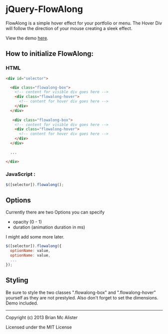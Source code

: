 jQuery-FlowAlong
================

FlowAlong is a simple hover effect for your portfolio or menu. The Hover Div will follow the direction of your mouse creating a sleek effect.

View the demo [here](http://htmlpreview.github.com/?https://github.com/bmcalister/jQuery-FlowAlong/blob/master/demo/index.html).

## How to initialize FlowAlong:

### HTML

`````HTML
<div id="selector">

  <div class="flowalong-box">
    <!-- content for visible div goes here -->
    <div class="flowalong-hover">
      <!-- content for hover div goes here -->
    </div>
  </div>
  
   <div class="flowalong-box">
    <!-- content for visible div goes here -->
    <div class="flowalong-hover">
      <!-- content for hover div goes here -->
    </div>
  </div>
  
  ...

</div>
`````


### JavaScript :
`````javaScript
$([selector]).flowalong();
`````

## Options
Currently there are two Options you can specify
* opacity (0 - 1)
* duration (animation duration in ms)

I might add some more later.

`````javascript
$([selector]).flowalong({
  optionName: value,
  optionName: value,
  ...
});
`````

## Styling
Be sure to style the two classes ".flowalong-box" and ".flowalong-hover" yourself as they are not prestyled. Also don't forget to set the dimensions. Demo included.


* * *
Copyright (c) 2013 Brian Mc Alister

Licensed under the MIT License